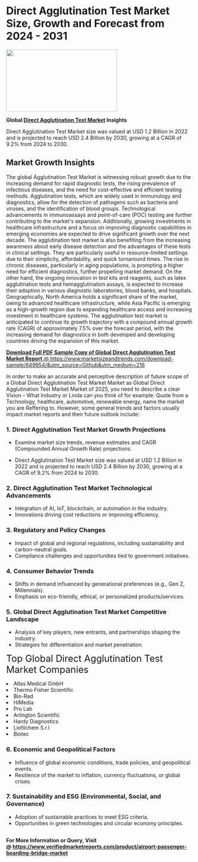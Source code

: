 <H1>Direct Agglutination Test Market Size, Growth and Forecast from 2024 - 2031</H1><img class="aligncenter size-medium wp-image-584254" src="https://thirdeyenews.in/wp-content/uploads/2024/09/Global-Market-Research-300x168.jpeg" alt="" width="300" height="168" /><p><strong>Global&nbsp;<a href="https://www.marketsizeandtrends.com/download-sample/649954/&amp;utm_source=Github&utm_medium=216">Direct Agglutination Test Market</a> Insights</strong></p><p>Direct Agglutination Test Market size was valued at USD 1.2 Billion in 2022 and is projected to reach USD 2.4 Billion by 2030, growing at a CAGR of 9.2% from 2024 to 2030.</p><p><h2>Market Growth Insights</h2> The global Agglutination Test Market is witnessing robust growth due to the increasing demand for rapid diagnostic tests, the rising prevalence of infectious diseases, and the need for cost-effective and efficient testing methods. Agglutination tests, which are widely used in immunology and diagnostics, allow for the detection of pathogens such as bacteria and viruses, and the identification of blood groups. Technological advancements in immunoassays and point-of-care (POC) testing are further contributing to the market's expansion. Additionally, growing investments in healthcare infrastructure and a focus on improving diagnostic capabilities in emerging economies are expected to drive significant growth over the next decade. <a href="https://example.com/sample"></a> The agglutination test market is also benefiting from the increasing awareness about early disease detection and the advantages of these tests in clinical settings. They are particularly useful in resource-limited settings due to their simplicity, affordability, and quick turnaround times. The rise in chronic diseases, particularly in aging populations, is prompting a higher need for efficient diagnostics, further propelling market demand. On the other hand, the ongoing innovation in test kits and reagents, such as latex agglutination tests and hemagglutination assays, is expected to increase their adoption in various diagnostic laboratories, blood banks, and hospitals. Geographically, North America holds a significant share of the market, owing to advanced healthcare infrastructure, while Asia Pacific is emerging as a high-growth region due to expanding healthcare access and increasing investment in healthcare systems. The agglutination test market is anticipated to continue its growth trajectory with a compound annual growth rate (CAGR) of approximately 7.5% over the forecast period, with the increasing demand for diagnostics in both developed and developing countries driving the expansion of this market. <a href="https://example.com/more"></p><p><span class=""><strong>Download Full PDF Sample Copy of Global Direct Agglutination Test Market Report</strong> @ <a href="https://www.marketsizeandtrends.com/download-sample/649954/&amp;utm_source=Github&utm_medium=216" target="_blank">https://www.marketsizeandtrends.com/download-sample/649954/&amp;utm_source=Github&utm_medium=216</a></span></p><p>In order to make an accurate and perceptive description of future scope of a Global&nbsp;Direct Agglutination Test Market Market as Global&nbsp;Direct Agglutination Test Market Market of 2025, you need to describe a clear Vision &ndash; What Industry or Linda can you think of for example: Quote from a Technology, healthcare, automotive, renewable energy, name the market you are Reffering to. However, some general trends and factors usually impact market reports and their future outlook include:</p><h3>1.&nbsp;<strong>Direct Agglutination Test Market Growth Projections</strong></h3><ul><li>Examine market size trends, revenue estimates and CAGR (Compounded Annual Growth Rate) projections.</li><li><p>Direct Agglutination Test Market size was valued at USD 1.2 Billion in 2022 and is projected to reach USD 2.4 Billion by 2030, growing at a CAGR of 9.2% from 2024 to 2030.</p></li></ul><h3>2.&nbsp;<strong>Direct Agglutination Test Market Technological Advancements</strong></h3><ul><li>Integration of AI, IoT, blockchain, or automation in the industry.</li><li>Innovations driving cost reductions or improving efficiency.</li></ul><h3>3.&nbsp;<strong>Regulatory and Policy Changes</strong></h3><ul><li>Impact of global and regional regulations, including sustainability and carbon-neutral goals.</li><li>Compliance challenges and opportunities tied to government initiatives.</li></ul><h3>4.&nbsp;<strong>Consumer Behavior Trends</strong></h3><ul><li>Shifts in demand influenced by generational preferences (e.g., Gen Z, Millennials).</li><li>Emphasis on eco-friendly, ethical, or personalized products/services.</li></ul><h3>5.&nbsp;<strong>Global Direct Agglutination Test Market Competitive Landscape</strong></h3><ul><li>Analysis of key players, new entrants, and partnerships shaping the industry.</li><li>Strategies for differentiation and market penetration.</li></ul><p data-pm-slice="1 1 []"><span style="color: inherit; font-family: inherit; font-size: 25px;">Top Global Direct Agglutination Test Market Companies</span></p><div class="" data-test-id=""><p><li>Atlas Medical GmbH</li><li> Thermo Fisher Scientific</li><li> Bio-Rad</li><li> HiMedia</li><li> Pro Lab</li><li> Arlington Scientific</li><li> Hardy Diagnostics</li><li> Liofilchem S.r.l</li><li> Biotec</li></p></div><h3>6.&nbsp;<strong>Economic and Geopolitical Factors</strong></h3><ul><li>Influence of global economic conditions, trade policies, and geopolitical events.</li><li>Resilience of the market to inflation, currency fluctuations, or global crises.</li></ul><h3>7.&nbsp;<strong>Sustainability and ESG (Environmental, Social, and Governance)</strong></h3><ul><li>Adoption of sustainable practices to meet ESG criteria.</li><li>Opportunities in green technologies and circular economy principles.</li></ul><h2><strong style="font-size: 14px;">For More Information or Query, Visit @&nbsp;</strong><a style="background-color: #ffffff; font-size: 14px;" href="https://www.marketsizeandtrends.com/report/direct-agglutination-test-market/" target="_blank">https://www.verifiedmarketreports.com/product/airport-passenger-boarding-bridge-market</a></h2>
